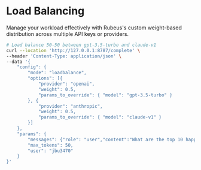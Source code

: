 # Load Balancing

Manage your workload effectively with Rubeus's custom weight-based distribution across multiple API keys or providers.
```bash
# Load balance 50-50 between gpt-3.5-turbo and claude-v1
curl --location 'http://127.0.0.1:8787/complete' \
--header 'Content-Type: application/json' \
--data '{
    "config": {
        "mode": "loadbalance",
        "options": [{
            "provider": "openai",
            "weight": 0.5,
            "params_to_override": { "model": "gpt-3.5-turbo" }
        }, {
            "provider": "anthropic",
            "weight": 0.5,
            "params_to_override": { "model": "claude-v1" }
        }]
    },
    "params": {
        "messages": {"role": "user","content":"What are the top 10 happiest countries in the world?"},
        "max_tokens": 50,
        "user": "jbu3470"
    }
}'
```